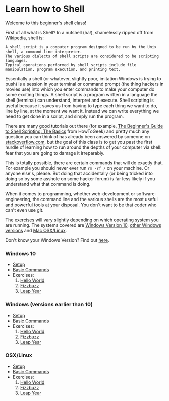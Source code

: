# Learn how to Shell

Welcome to this beginner's shell class!

First of all what is Shell? In a nutshell (ha!), shamelessly ripped off from Wikipedia, shell is:
```
A shell script is a computer program designed to be run by the Unix shell, a command-line interpreter.
The various dialects of shell scripts are considered to be scripting languages.
Typical operations performed by shell scripts include file manipulation, program execution, and printing text.
```
Essentially a shell (or whatever, slightly poor, imitation Windows is trying to push) is a session in your
terminal or command prompt (the thing hackers in movies use) into which you enter commands to make your computer
do some exciting things. A shell script is a program written in a language the shell (terminal) can understand,
interpret and execute. Shell scripting is useful because it saves us from having to type each thing we want to
do, line by line, at the moment we want it. Instead we can write everything we need to get done in a script,
and simply run the program.

There are many good tutorials out there (for example, [The Beginner's Guide to Shell Scripting: The Basics](http://www.howtogeek.com/67469/the-beginners-guide-to-shell-scripting-the-basics/#) from HowToGeek)
and pretty much any question you can think of has already been answered by someone on [stackoverflow.com](http://stackoverflow.com/),
but the goal of this class is to get you past the first hurdle of learning how to run around the depths of your
computer via shell: fear that you are going to damage it irreparably.

This is totally possible, there are certain commands that will do exactly that. For example you should never
ever run `rm -rf /` on your machine. Or anyone else's, please. But doing that accidentally (or being tricked into
doing so by some asshole on some hacker forum) is far less likely if you understand what that command is doing.

When it comes to programming, whether web-development or software-engineering, the command line and the various shells
are the most useful and powerful tools at your disposal. You don't want to be that coder who can't even use git.

The exercises will vary slightly depending on which operating system you are running. The systems covered are
[Windows Version 10](https://github.com/fouralarmfire/shell-tutorial#windows-10), [other Windows versions](https://github.com/fouralarmfire/shell-tutorial#windows-versions-earlier-than-10) and [Mac OSX/Linux](https://github.com/fouralarmfire/shell-tutorial#osxlinux).

Don't know your Windows Version? Find out [here](https://www.lifewire.com/what-version-of-windows-do-i-have-2624927).

### Windows 10
- [Setup](https://github.com/fouralarmfire/shell-tutorial/blob/master/windows/setup.md#windows-10)
- [Basic Commands](https://github.com/fouralarmfire/shell-tutorial/blob/master/osx_and_linux/basics.md)
- Exercises:
  1. [Hello World](https://github.com/fouralarmfire/shell-tutorial/blob/master/osx_and_linux/exercises/hello_world.md)
  2. [Fizzbuzz](https://github.com/fouralarmfire/shell-tutorial/blob/master/osx_and_linux/exercises/fizzbuzz.md)
  3. [Leap Year](https://github.com/fouralarmfire/shell-tutorial/blob/master/osx_and_linux/exercises/leap_year.md)


### Windows (versions earlier than 10)
- [Setup](https://github.com/fouralarmfire/shell-tutorial/blob/master/windows/setup.md#windows--v10)
- [Basic Commands](https://github.com/fouralarmfire/shell-tutorial/blob/master/windows/basics.md)
- Exercises:
  1. [Hello World](https://github.com/fouralarmfire/shell-tutorial/blob/master/windows/exercises/hello_world.md)
  2. [Fizzbuzz](https://github.com/fouralarmfire/shell-tutorial/blob/master/windows/exercises/fizzbuzz.md)
  3. [Leap Year](https://github.com/fouralarmfire/shell-tutorial/blob/master/windows/exercises/leap_year.md)


### OSX/Linux
- [Setup](https://github.com/fouralarmfire/shell-tutorial/blob/master/osx_and_linux/setup.md)
- [Basic Commands](https://github.com/fouralarmfire/shell-tutorial/blob/master/osx_and_linux/basics.md)
- Exercises:
  1. [Hello World](https://github.com/fouralarmfire/shell-tutorial/blob/master/osx_and_linux/exercises/hello_world.md)
  2. [Fizzbuzz](https://github.com/fouralarmfire/shell-tutorial/blob/master/osx_and_linux/exercises/fizzbuzz.md)
  3. [Leap Year](https://github.com/fouralarmfire/shell-tutorial/blob/master/osx_and_linux/exercises/leap_year.md)
